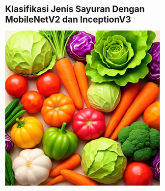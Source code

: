# Klasifikasi Jenis Sayuran Dengan MobileNetV2 dan InceptionV3

![Logo](https://raw.githubusercontent.com/zaidannn/Zaidan-UAP/main/Images/download%20(10).jpg)
